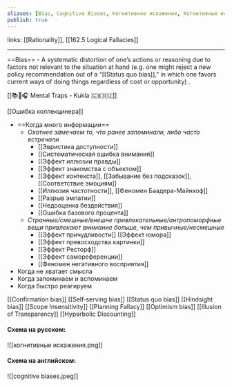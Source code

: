 ```yaml
---
aliases: [Bias, Cognitive Biases, Когнитивное искажение, Когнитивные искажения]
publish: true
---
```

links: [[Rationality]], [[162.5 Logical Fallacies]]

---

==Bias== - A systematic distortion of one’s actions or reasoning due to factors not relevant to the situation at hand (e.g. one might reject a new policy recommendation out of a “[[Status quo bias]],” in which one favors current ways of doing things regardless of cost or opportunity) .

[[📚🌰🎧 Mental Traps - Kukla 🇬🇧🇷🇺]]

[[Ошибка коллекцинера]]

- ==Когда много информации==
	- _Охотнее замечаем то, что ранее запоминали, либо часто встречали_
		- [[Эвристика доступности]]
		- [[Систематическая ошибка внимания]]
		- [[Эффект иллюзии правды]]
		- [[Эффект знакомства с объектом]]
		- [[Эффект контекста]], [[Забывание без подсказок]], [[Соответствие эмоциям]]
		- [[Иллюзия частотности]], [[Феномен Баадера-Майнхоф]]
		- [[Разрыв эмпатии]]
		- [[Недооценка бездействия]]
		- [[Ошибка базового процента]]
	- _Странные/смешные/внешне привлекательные/антропоморфные вещи привлекают внимание больше, чем привычные/несмешные_
		- [[Эффект причудливости]] [[Эффект юмора]]
		- [[Эффект превосходства картинки]]
		- [[Эффект Ресторф]]
		- [[Эффект самореференции]]
		- [[Феномен негативного восприятия]]
- Когда не хватает смысла
- Когда запоминаем и вспоминаем
- Когда быстро реагируем



[[Confirmation bias]]
[[Self‑serving bias]]
[[Status quo bias]]
[[Hindsight bias]]
[[Scope Insensitivity]]
[[Planning Fallacy]]
[[Optimism bias]]
[[Illusion of Transparency]]
[[Hyperbolic Discounting]]


#### Схема на русском:
![[когнитивные искажения.png]]

#### Схема на английском:
![[cognitive biases.jpeg]]